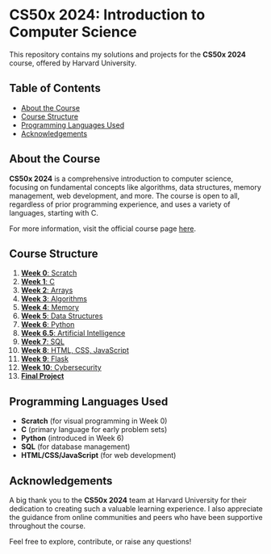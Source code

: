 # CS50x 2024: Introduction to Computer Science

This repository contains my solutions and projects for the **CS50x 2024** course, offered by Harvard University.

## Table of Contents

- [About the Course](#about-the-course)
- [Course Structure](#course-structure)
- [Programming Languages Used](#programming-languages-used)
- [Acknowledgements](#acknowledgements)

## About the Course

**CS50x 2024** is a comprehensive introduction to computer science, focusing on fundamental concepts like algorithms, data structures, memory management, web development, and more. The course is open to all, regardless of prior programming experience, and uses a variety of languages, starting with C.

For more information, visit the official course page [here](https://cs50.harvard.edu/x/).

## Course Structure

1. [**Week 0**: Scratch](./Week%200%20-%20Scratch)
2. [**Week 1**: C](./Week%201%20-%20C)
3. [**Week 2**: Arrays](./Week%202%20-%20Arrays)
4. [**Week 3**: Algorithms](./Week%203%20-%20Algorithms)
5. [**Week 4**: Memory](./Week%204%20-%20Memory)
6. [**Week 5**: Data Structures](./Week%205%20-%20Data%20Structures)
7. [**Week 6**: Python](./Week%206%20-%20Python)
8. [**Week 6.5**: Artificial Intelligence](./Week%206.5%20-%20Artificial%20Intelligence)
9. [**Week 7**: SQL](./Week%207%20-%20SQL)
10. [**Week 8**: HTML, CSS, JavaScript](./Week%208%20-%20HTML,%20CSS,%20JavaScript)
11. [**Week 9**: Flask](./Week%209%20-%20Flask)
12. [**Week 10**: Cybersecurity](./Week%2010%20-%20Cybersecurity)
13. [**Final Project**](./Final%20Project)

## Programming Languages Used

- **Scratch** (for visual programming in Week 0)
- **C** (primary language for early problem sets)
- **Python** (introduced in Week 6)
- **SQL** (for database management)
- **HTML/CSS/JavaScript** (for web development)

## Acknowledgements

A big thank you to the **CS50x 2024** team at Harvard University for their dedication to creating such a valuable learning experience. I also appreciate the guidance from online communities and peers who have been supportive throughout the course.

Feel free to explore, contribute, or raise any questions!
